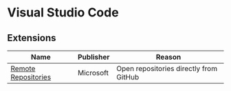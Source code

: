 # Visual Studio Code

## Extensions

Name | Publisher | Reason
---- | --------- | ------
[Remote Repositories](https://code.visualstudio.com/blogs/2021/06/10/remote-repositories) | Microsoft | Open repositories directly from GitHub
